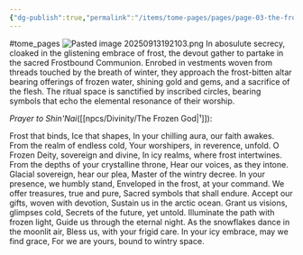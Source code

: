 ```yaml
---
{"dg-publish":true,"permalink":"/items/tome-pages/pages/page-03-the-frostbound-communion/"}
---
```


#tome_pages 
![Pasted image 20250913192103.png](/img/user/items/tome%20pages/image%20files/Pasted%20image%2020250913192103.png)
In abosulute secrecy, cloaked in the glistening embrace of frost, the devout gather to partake in the sacred Frostbound Communion. 
Enrobed in vestments woven from threads touched by the breath of winter, they approach the frost-bitten altar bearing offerings of frozen water, 
shining gold and gems, and a sacrifice of the flesh. The ritual space is sanctified by inscribed circles, bearing symbols that echo the elemental resonance of their worship.

_Prayer to Shin'Nai_([[npcs/Divinity/The Frozen God\|¹]]): 

Frost that binds, Ice that shapes, In your chilling aura, our faith awakes. From the realm of endless cold, Your worshipers, in reverence, unfold. O Frozen Deity, sovereign and divine, In icy realms, where frost intertwines. From the depths of your crystalline throne, Hear our voices, as they intone. Glacial sovereign, hear our plea, Master of the wintry decree. In your presence, we humbly stand, Enveloped in the frost, at your command. We offer treasures, true and pure, Sacred symbols that shall endure. Accept our gifts, woven with devotion, Sustain us in the arctic ocean. Grant us visions, glimpses cold, Secrets of the future, yet untold. Illuminate the path with frozen light, Guide us through the eternal night. As the snowflakes dance in the moonlit air, Bless us, with your frigid care. In your icy embrace, may we find grace, For we are yours, bound to wintry space.